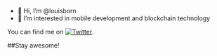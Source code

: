 - 👋 Hi, I’m @louisborn
- 👀 I’m interested in mobile development and blockchain technology

You can find me on [![Twitter][1.2]][1].

##Stay awesome!

[1.2]: http://i.imgur.com/wWzX9uB.png
[1]: https://twitter.com/louisborn_dev
